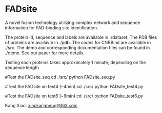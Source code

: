 # FADsite
A novel fusion technology utilizing complex network and sequence information for FAD-binding site identification.

The protein id, sequence and labels are available in ./dataset. The PDB files of proteins are availavle in ./pdb. The codes for CNRBind are available in ./src. The demo and corresponding documentation files can be found in ./demo. See our paper for more details.

Testing each proteins takes approximately 1 minute, depending on the sequence length

#Test the FADsite_seq
cd ./src/
python FADsite_seq.py  

#Test the FADsite on test4 (~4min)
cd ./src/
python FADsite_test4.py  

#Test the FADsite on test6 (~6min)
cd ./src/
python FADsite_test6.py  

Kang Xiao: xiaokangneuq@163.com
